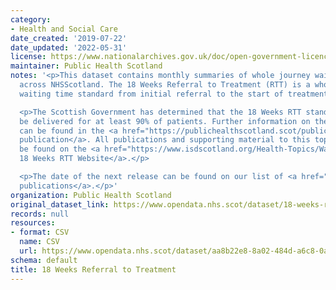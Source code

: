```yaml
---
category:
- Health and Social Care
date_created: '2019-07-22'
date_updated: '2022-05-31'
license: https://www.nationalarchives.gov.uk/doc/open-government-licence/version/3/
maintainer: Public Health Scotland
notes: '<p>This dataset contains monthly summaries of whole journey waiting times
  across NHSScotland. The 18 Weeks Referral to Treatment (RTT) is a whole journey
  waiting time standard from initial referral to the start of treatment.</p>

  <p>The Scottish Government has determined that the 18 Weeks RTT standard should
  be delivered for at least 90% of patients. Further information on the 18 Week RTT
  can be found in the <a href="https://publichealthscotland.scot/publications/nhs-waiting-times-18-weeks-referral-to-treatment/">quarterly
  publication</a>. All publications and supporting material to this topic area can
  be found on the <a href="https://www.isdscotland.org/Health-Topics/Waiting-Times/18-Weeks-RTT/">PHS
  18 Weeks RTT Website</a>.</p>

  <p>The date of the next release can be found on our list of <a href="https://publichealthscotland.scot/publications/forthcoming-publications/">forthcoming
  publications</a>.</p>'
organization: Public Health Scotland
original_dataset_link: https://www.opendata.nhs.scot/dataset/18-weeks-referral-to-treatment
records: null
resources:
- format: CSV
  name: CSV
  url: https://www.opendata.nhs.scot/dataset/aa8b22e8-8a02-484d-a6c8-0a0154a6249d/resource/f2598c24-bf00-4171-b7ef-a469bbacbf6c/download/open_data_18_weeks_rtt_mar22.csv
schema: default
title: 18 Weeks Referral to Treatment
---
```

